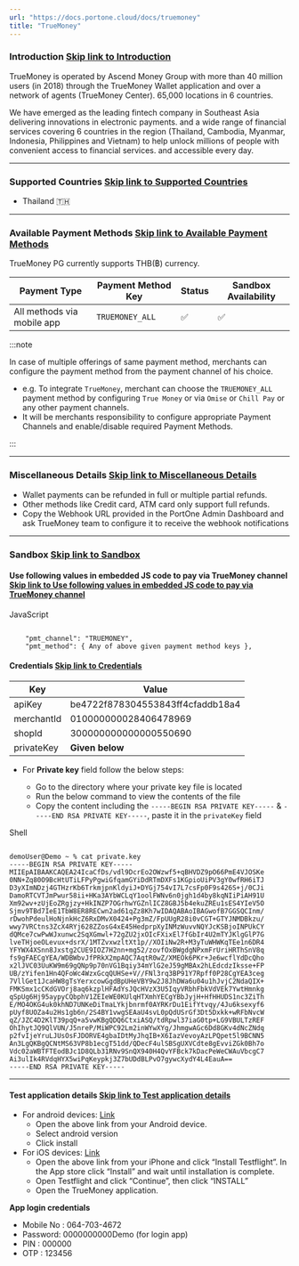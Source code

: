 ```yaml
---
url: "https://docs.portone.cloud/docs/truemoney"
title: "TrueMoney"
---
```


### Introduction   [Skip link to Introduction](https://docs.portone.cloud/docs/truemoney\#introduction)

TrueMoney is operated by Ascend Money Group with more than 40 million users (in 2018) through the TrueMoney Wallet application and over a network of agents (TrueMoney Center). 65,000 locations in 6 countries.

We have emerged as the leading fintech company in Southeast Asia delivering innovations in electronic payments. and a wide range of financial services covering 6 countries in the region (Thailand, Cambodia, Myanmar, Indonesia, Philippines and Vietnam) to help unlock millions of people with convenient access to financial services. and accessible every day.

* * *

### Supported Countries   [Skip link to Supported Countries](https://docs.portone.cloud/docs/truemoney\#supported-countries)

- Thailand 🇹🇭

* * *

### Available Payment Methods   [Skip link to Available Payment Methods](https://docs.portone.cloud/docs/truemoney\#available-payment-methods)

TrueMoney PG currently supports THB(฿) currency.

| Payment Type | Payment Method Key | Status | Sandbox Availability |
| --- | --- | --- | --- |
| All methods via mobile app | `TRUEMONEY_ALL` | ✅ | ✅ |

:::note

In case of multiple offerings of same payment method, merchants can configure the payment method from the payment channel of his choice.

- e.g. To integrate `TrueMoney`, merchant can choose the `TRUEMONEY_ALL` payment method by configuring `True Money` or via `Omise` or `Chill Pay` or any other payment channels.
- It will be merchants responsibility to configure appropriate Payment Channels and enable/disable required Payment Methods.

:::

* * *

### Miscellaneous Details   [Skip link to Miscellaneous Details](https://docs.portone.cloud/docs/truemoney\#miscellaneous-details)

- Wallet payments can be refunded in full or multiple partial refunds.
- Other methods like Credit card, ATM card only support full refunds.
- Copy the Webhook URL provided in the PortOne Admin Dashboard and ask TrueMoney team to configure it to receive the webhook notifications

* * *

### Sandbox   [Skip link to Sandbox](https://docs.portone.cloud/docs/truemoney\#sandbox)

#### Use following values in embedded JS code to pay via TrueMoney channel   [Skip link to Use following values in embedded JS code to pay via TrueMoney channel](https://docs.portone.cloud/docs/truemoney\#use-following-values-in-embedded-js-code-to-pay-via-truemoney-channel)

JavaScript

```rdmd-code lang-javascript theme-light

    "pmt_channel": "TRUEMONEY",
    "pmt_method": { Any of above given payment method keys },

```

#### Credentials   [Skip link to Credentials](https://docs.portone.cloud/docs/truemoney\#credentials)

| Key | Value |
| --- | --- |
| apiKey | be4722f878304553843ff4cfaddb18a4 |
| merchantId | 010000000028406478969 |
| shopId | 300000000000000550690 |
| privateKey | **Given below** |

- For **Private key** field follow the below steps:

  - Go to the directory where your private key file is located
  - Run the below command to view the contents of the file
  - Copy the content including the `-----BEGIN RSA PRIVATE KEY-----` & `-----END RSA PRIVATE KEY-----`, paste it in the `privateKey` field

Shell

```rdmd-code lang-shell theme-light

demoUser@Demo ~ % cat private.key
-----BEGIN RSA PRIVATE KEY-----
MIIEpAIBAAKCAQEA24IcaCfDs/vdl9DcrEo2OWzwf5+qBHVDZ9pO66PmE4VJOSKe
0NN+Zq80O9BcHtUTiLFPyPgwiGfqamGYiDdRTmDXFs1KGpioUiPV3gY0wfRH6iTJ
D3yXImNDzj4GTHzrKb6TrkmjpnKldyiJ+DYGj754vI7L7csFp0F9s426S+j/0CJi
DamoRTCVTJmPwur58ii+HKa3AYbWCLqY1oolFWNv6n0jgh1d4by8kqNIiPiAH91U
Xm92wv+zUjEoZRgjzy+HkINZP7OGrhwYGZnlICZ8GBJ5b4ekuZREu1sES4YIeV5O
Sjmv9TBd7IeE1TbW8ER8RECwn2ad61qZz8Kh7wIDAQABAoIBAGwofB7GGSQCInm/
rDwohPdeulHoNjnkHcZ6RxDMvX0424+Pg3mZ/FpUUgR28i0vCGT+GTYJNMDBkzu/
wwy7VRCtns3ZcX4RYj628ZZosG4xE45HedprpXyINMzWuvvNQYJcKSBjoINPUkCY
dQMce7cwPwWJxunwc2SqXGmwl+72gZU2jxOIcFXixEl7fGbIr4U2mTYJKlgGlP7G
lveTHjoeOLevux+dsrX/1MTZvxwzltXt1p//XOIiNw2R+M3yTuWHWKqTEe1n6DR4
YFYWX4XSnn8Jxstg2CUE9IOZ7H2nn+mg52/zovfOxBWgdgNPxmFrUriHRThSnV8q
fs9gFAECgYEA/WDBWbvJfPRkX2mpAQC7AqtR0wZ/XMEOk6PKr+Je6wcflYdDcQho
x2lJVC03UuKW9m69gQNp9p70nVG1Bqiy34mYlG2eJ59gMBAx2hLEdcdzIksse+FP
UB/zYifen1Hn4QFoWc4WzxGcqQUHSe+V//FNl3rq3BP91Y7Rpff0P28CgYEA3ceg
7VllGet1JcaHW8gTsYerxcowGgdBpUHeVBY9w2J8JhDWa6u04u1hJvjC2NdaQIX+
FMKSmx1cCKdGVOrj8aq6kzplHFAdYsJQcHVzX3U5IqyVRbhFbkVdVEk7YwtHmnkg
qSpUg6Hj95aypyCQbphV1ZEIeWE0KUlqHTXmhYECgYBbJyjH+HfHHUDS1nc3ZiTh
E/MO4OKG4uk0khND7UNKeDiTmaLYkjbnrmf0AYRKrDu1EifYtvqy/4Ju6ksexyf6
pUyf8UOZa4u2Hs1gb6n/2S4BY1vwgSEAaU4svL0pQdUSrGf3Dt5Dxkk+wRFbNvcW
qZ/JZC4D2KlT39pqQ+a5vwKBgQDQ6CtxiASQ/tdRpwl37iaG0tp+LG9VBULTzREF
OhIhytJQ9QlVUN/J5nreP/MiWPC92Lm2inWYwXYg/JhmgwAGc6Dd8GKv4dNcZNdq
p2fvIjeYruLJUsOsFJDORVE4gbaIDtMyJhqIB+X6IazVevoyAzLPQpet5l9BCNN5
An3LgQKBgQCNtMS63VP8b1ecgT51dd/QDecF4ulSBSgUXVCdte8gEvviZGk0Bh7o
Vdc02aWBTFTEodBJc1D8QLb31RNv9SnQX940H4QvYFBck7kDacPeWeCWAuVbcgC7
Ai3ulIk4RVdqHYX5wiPqKeypkj3Z7bUDdBLPvO7gywcXydY4L4EauA==
-----END RSA PRIVATE KEY-----

```

* * *

#### Test application details   [Skip link to Test application details](https://docs.portone.cloud/docs/truemoney\#test-application-details)

- For android devices: [Link](https://s3-ap-southeast-1.amazonaws.com/mobile-resource.tewm-staging/thirdparty/index.html)
  - Open the above link from your Android device.
  - Select android version
  - Click install
- For iOS devices: [Link](https://testflight.apple.com/join/FFgcl8kO)
  - Open the above link from your iPhone and click “Install Testflight”. In the App store click “Install” and wait until installation is complete.
  - Open Testflight and click “Continue”, then click “INSTALL”
  - Open the TrueMoney application.

**App login credentials**

- Mobile No : 064-703-4672
- Password: 0000000000Demo (for login app)
- PIN : 000000
- OTP : 123456
